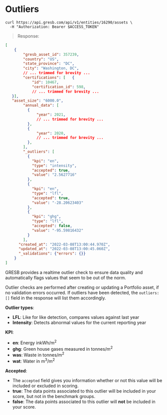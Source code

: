 # Outliers

```shell
curl https://api.gresb.com/api/v1/entities/16290/assets \
  -H "Authorization: Bearer $ACCESS_TOKEN"
```

> Response:
```json
[
    {
        "gresb_asset_id": 357239,
        "country": "US",
        "state_province": "DC",
        "city": "Washington, DC",
        // ... trimmed for brevity ...
        "certifications": [   {
            "id": 10467,
            "certification_id": 598,
            // ... trimmed for brevity ...
   }],
   "asset_size": "6000.0",
        "annual_data": [
          {
              "year": 2021,
              // ... trimmed for brevity ...
          },
          {
              "year": 2020,
              // ... trimmed for brevity ...
          },
        ],
        "_outliers": [
          {
            "kpi": "en",
            "type": "intensity",
            "accepted": true,
            "value": "2.5627716"
          },
          {
            "kpi": "en",
            "type": "lfl",
            "accepted": true,
            "value": "-28.20623403"
          },
          {
            "kpi": "ghg",
            "type": "lfl",
            "accepted": false,
            "value": "-95.59816432"
          }          
        ],
      "created_at": "2022-03-08T13:00:44.970Z",
      "updated_at": "2022-03-08T13:00:45.060Z",
      "_validations": {"errors": {}}
    }
]
```



GRESB provides a realtime outlier check to ensure data quality and automatically flags
values that seem to be out of the norm.

Outlier checks are performed after creating or updating a Portfolio asset, if no validation errors occurred.
If outliers have been detected, the `outliers: []` field in the response will list them accordingly.

**Outlier types**:

- **LFL**: Like for like detection, compares values against last year
- **Intensity**: Detects abnormal values for the current reporting year  

**KPI**:

- **en**: Energy inkWh/m<sup>2</sup>
- **ghg**: Green house gases measured in tonnes/m<sup>2</sup>
- **was**: Waste in tonnes/m<sup>2</sup>
- **wat**: Water in m<sup>3</sup>/m<sup>2</sup>

**Accepted**:

- The `accepted` field gives you information whether or not this value will be included or excluded in scoring.
- **true**: The data points associated to this outlier will be included in your score, but not in the benchmark groups.
- **false**:  The data points associated to this outlier will <strong>not</strong> be included in your score.